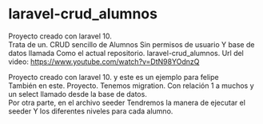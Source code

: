 # laravel-crud_alumnos
Proyecto creado con laravel 10.    
Trata de un. CRUD sencillo de Alumnos Sin permisos de usuario Y base de datos llamada Como el actual repositorio. laravel-crud_alumnos.    Url del video: https://www.youtube.com/watch?v=DtN98YOdnzQ

Proyecto creado con laravel 10.  y este es un ejemplo para felipe  
También en este. Proyecto. Tenemos  migration. Con relación 1 a muchos y un select llamado desde la base de datos.  
Por otra parte, en el archivo seeder Tendremos la manera de ejecutar el seeder Y los diferentes niveles para cada alumno. 
